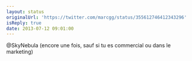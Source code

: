```yaml
---
layout: status
originalUrl: 'https://twitter.com/marcgg/status/355612746412343296'
isReply: true
date: 2013-07-12 09:01:00
---
```


@SkyNebula (encore une fois, sauf si tu es commercial ou dans le marketing)
